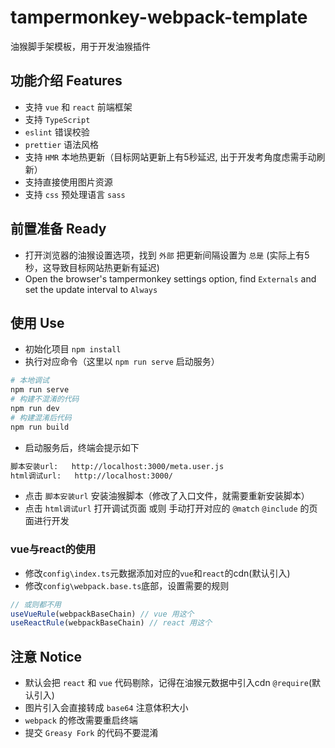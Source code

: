 # tampermonkey-webpack-template
油猴脚手架模板，用于开发油猴插件

## 功能介绍 Features
+ 支持 `vue` 和 `react` 前端框架
+ 支持 `TypeScript` 
+ `eslint` 错误校验
+ `prettier` 语法风格
+ 支持 `HMR` 本地热更新（目标网站更新上有5秒延迟, 出于开发考角度虑需手动刷新）
+ 支持直接使用图片资源
+ 支持 `css` 预处理语言 `sass`


## 前置准备 Ready
+ 打开浏览器的油猴设置选项，找到 `外部` 把更新间隔设置为 `总是` (实际上有5秒，这导致目标网站热更新有延迟)
+ Open the browser's tampermonkey settings option, find `Externals` and set the update interval to `Always`

## 使用 Use
+ 初始化项目
`npm install`
+ 执行对应命令（这里以 `npm run serve` 启动服务）
```bash
# 本地调试
npm run serve
# 构建不混淆的代码
npm run dev
# 构建混淆后代码
npm run build
```
+ 启动服务后，终端会提示如下
```bash
脚本安装url:   http://localhost:3000/meta.user.js
html调试url:   http://localhost:3000/
```
+ 点击 `脚本安装url` 安装油猴脚本（修改了入口文件，就需要重新安装脚本）
+ 点击 `html调试url` 打开调试页面 或则 手动打开对应的 `@match` `@include` 的页面进行开发

### vue与react的使用
+ 修改`config\index.ts`元数据添加对应的`vue`和`react`的cdn(默认引入)
+ 修改`config\webpack.base.ts`底部，设置需要的规则
```js
// 或则都不用
useVueRule(webpackBaseChain) // vue 用这个
useReactRule(webpackBaseChain) // react 用这个
```

## 注意 Notice
+ 默认会把 `react` 和 `vue` 代码剔除，记得在油猴元数据中引入cdn `@require`(默认引入)
+ 图片引入会直接转成 `base64` 注意体积大小
+ `webpack` 的修改需要重启终端
+ 提交 `Greasy Fork` 的代码不要混淆